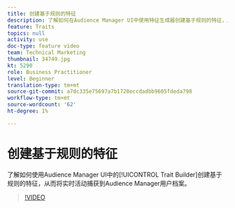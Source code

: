 ```yaml
---
title: 创建基于规则的特征
description: 了解如何在Audience Manager UI中使用特征生成器创建基于规则的特征，从而允许您将实时活动捕获到Audience Manager用户档案。
feature: Traits
topics: null
activity: use
doc-type: feature video
team: Technical Marketing
thumbnail: 34749.jpg
kt: 5290
role: Business Practitioner
level: Beginner
translation-type: tm+mt
source-git-commit: a7dc335e75697a7b1720eccdadbb9605fdeda798
workflow-type: tm+mt
source-wordcount: '62'
ht-degree: 1%

---
```



# 创建基于规则的特征

了解如何使用Audience Manager UI中的[!UICONTROL Trait Builder]创建基于规则的特征，从而将实时活动捕获到Audience Manager用户档案。

>[!VIDEO](https://video.tv.adobe.com/v/34749/?quality=12&learn=on)
